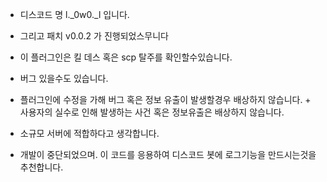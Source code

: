 + 디스코드 명 l._0w0._l 입니다.
+ 그리고 패치 v0.0.2 가 진행되었스무니다
+ 이 플러그인은 킬 데스 혹은 scp 탈주를 확인할수있습니다.
+ 버그 있을수도 있습니다.
+ 플러그인에 수정을 가해 버그 혹은 정보 유출이 발생할경우 배상하지 않습니다. + 사용자의 실수로 인해 발생하는 사건 혹은 정보유출은 배상하지 않습니다.
+ 소규모 서버에 적합하다고 생각합니다.


+ 개발이 중단되었으며. 이 코드를 응용하여 디스코드 봇에 로그기능을 만드시는것을 추천합니다.
